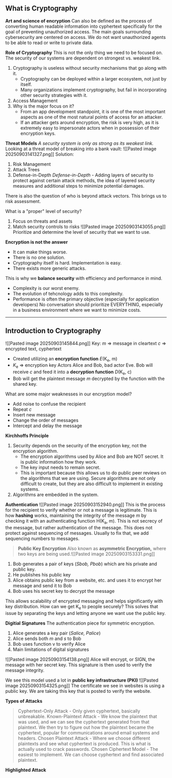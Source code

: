 ## What is Cryptography
**Art and science of encryption**
Can also be defined as the process of converting human readable information into cyphertext specifically for the goal of preventing unauthorized access. 
The main goals surrounding cybersecurity are centered on access. We do not want unauthorized agents to be able to read or write to private data. 

**Role of Cryptography**
This is not the only thing we need to be focused on. The security of our systems are dependent on strongest vs. weakest link.
1. Cryptography is useless without security mechanisms that go along with it.
	- Cryptography can be deployed within a larger ecosystem, not just by itself.
	- Many organizations implement cryptography, but fail in incorporating other security strategies with it. 
2. Access Management
3. Why is the major focus on it?
	- From an app development standpoint, it is one of the most important aspects as one of the most natural points of access for an attacker. 
	- If an attacker gets around encryption, the risk is very high, as it is extremely easy to impersonate actors when in possession of their encryption keys. 

**Threat Models**
*A security system is only as strong as its weakest link.*
Looking at a threat model of breaking into a bank vault:
![[Pasted image 20250903141327.png]]
Solution:
1. Risk Management
2. Attack Trees 
3. Defense-in-Depth 
*Defense-in-Depth* - Adding layers of security to protect against certain attack methods, the idea of layered security measures and additional steps to minimize potential damages. 

There is also the question of who is beyond attack vectors. This brings us to risk assessment. 

What is a "proper" level of security?
1. Focus on threats and assets
2. Match security controls to risks
![[Pasted image 20250903143055.png]]
Prioritize and determine the level of security that we want to use. 

**Encryption is not the answer**
- It can make things worse.
- There is no one solution. 
- Cryptography itself is hard. Implementation is easy. 
- There exists more generic attacks.

This is why we **balance security** with efficiency and performance in mind. 
- Complexity is our worst enemy. 
- The evolution of tehcnology adds to this complexity. 
- Performance is often the primary objective (especially for application developers)
No conversation should prioritize EVERYTHING, especially in a business environment where we want to minimize costs.


---
## Introduction to Cryptography

![[Pasted image 20250903145844.png]]
Key:
*m* => message in cleartext
*c* => encrypted text, cyphertext
- Created utilizing an **encryption function** *E*(K<sub>e</sub>, m)
- *K*<sub>e</sub> => encryption key 
Actors Alice and Bob, bad actor Eve. 
Bob will receive *c* and feed it into a **decryption function** *D*(K<sub>e</sub>, c)
- Bob will get the plaintext message *m* decrypted by the function with the shared key. 

What are some major weaknesses in our encryption model?
- Add noise to confuse the recipient
- Repeat *c* 
- Insert new message
- Change the order of messages
- Intercept and delay the message

**Kirchhoffs Principle**
1. Security depends on the security of the encryption key, not the encryption algorithm. 
	- The encryption algorithms used by Alice and Bob are NOT secret. It is public information how they work. 
	- The key input needs to remain secret. 
	- This is important because this allows us to do public peer reviews on the algorithms that we are using. Secure algorithms are not only difficult to create, but they are also difficult to implement in existing systems. 
2. Algorithms are embedded in the system.

**Authentication**
![[Pasted image 20250903152940.png]]
This is the process for the recipient to verify whether or not a message is legitimate. 
This is how **hashing** works, maintaining the integrity of the message *m* by checking it with an authenticating function H(K<sub>a</sub>, m). This is not secrecy of the message, but rather authentication of the message. This does not protect against sequencing of messages. Usually to fix that, we add sequencing numbers to messages. 

> **Public Key Encryption**
> Also known as **asymmetric Encryption,** where two keys are being used.![[Pasted image 20250903153331.png]]
1. Bob generates a pair of keys (*Sbob, Pbob*) which are his private and  
public key.  
2. He publishes his public key  
3. Alice obtains public key from a website, etc. and uses it to encrypt her  
message and send it to Bob
4. Bob uses his secret key to decrypt the message

This allows scalability of encrypted messaging and helps significantly with key distribution. How can we get K<sub>e</sub> to people securely? This solves that issue by separating the keys and letting anyone we want use the public key. 

**Digitial Signatures**
The authentication piece for symmetric encryption. 
1. Alice generates a key pair (*Salice, Palice*)  
2. Alice sends both *m* and *s* to Bob  
3. Bob uses function v to verify Alice  
4. Main limitations of digital signatures

![[Pasted image 20250903154138.png]]
Alice will encrypt, or SIGN, the message with her secret key. This signature is then used to verify the message integrity. 

We see this model used a lot in **public key infrastructure (PKI)**
![[Pasted image 20250903154325.png]]
The certificate we see in websites is using a public key. We are taking this key that is posted to verify the website. 

**Types of Attacks**
> Cyphertext-Only Attack - Only given cyphertext, basically unbreakable. 
> Known-Plaintext Attack - We know the plaintext that was used, and we can see the cyphertext generated from that plaintext. We then try to figure out how the plaintext became the cyphertext, popular for communications around email systems and headers. 
> Chosen Plaintext Attack - Where we choose different plaintexts and see what cyphertext is produced. This is what is actually used to crack passwords. 
> Chosen Ciphertext Model - The easiest to implement. We can choose cyphertext and find associated plaintext. 

**Highlighted Attack**
